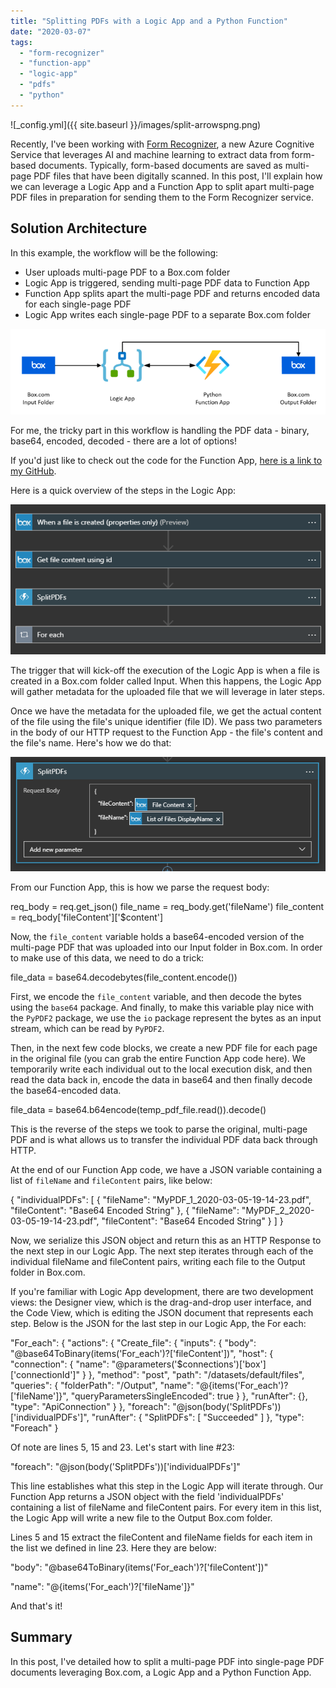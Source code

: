 ```yaml
---
title: "Splitting PDFs with a Logic App and a Python Function"
date: "2020-03-07"
tags: 
  - "form-recognizer"
  - "function-app"
  - "logic-app"
  - "pdfs"
  - "python"
---
```


![_config.yml]({{ site.baseurl }}/images/split-arrowspng.png)

Recently, I've been working with [Form Recognizer](https://docs.microsoft.com/en-us/azure/cognitive-services/form-recognizer/overview), a new Azure Cognitive Service that leverages AI and machine learning to extract data from form-based documents. Typically, form-based documents are saved as multi-page PDF files that have been digitally scanned. In this post, I'll explain how we can leverage a Logic App and a Function App to split apart multi-page PDF files in preparation for sending them to the Form Recognizer service.

## Solution Architecture

In this example, the workflow will be the following:

- User uploads multi-page PDF to a Box.com folder
- Logic App is triggered, sending multi-page PDF data to Function App
- Function App splits apart the multi-page PDF and returns encoded data for each single-page PDF
- Logic App writes each single-page PDF to a separate Box.com folder

![](images/architecture.png)

For me, the tricky part in this workflow is handling the PDF data - binary, base64, encoded, decoded - there are a lot of options!

If you'd just like to check out the code for the Function App, [here is a link to my GitHub](https://github.com/stevedem/splitpdfs).

Here is a quick overview of the steps in the Logic App:

![](images/logic-app.png)

The trigger that will kick-off the execution of the Logic App is when a file is created in a Box.com folder called Input. When this happens, the Logic App will gather metadata for the uploaded file that we will leverage in later steps.

Once we have the metadata for the uploaded file, we get the actual content of the file using the file's unique identifier (file ID). We pass two parameters in the body of our HTTP request to the Function App - the file's content and the file's name. Here's how we do that:

![](images/func-app.png)

From our Function App, this is how we parse the request body:

req\_body = req.get\_json()
file\_name = req\_body.get('fileName')
file\_content = req\_body\['fileContent'\]\['$content'\]

Now, the `file_content` variable holds a base64-encoded version of the multi-page PDF that was uploaded into our Input folder in Box.com. In order to make use of this data, we need to do a trick:

file\_data = base64.decodebytes(file\_content.encode())

First, we encode the `file_content` variable, and then decode the bytes using the `base64` package. And finally, to make this variable play nice with the `PyPDF2` package, we use the `io` package represent the bytes as an input stream, which can be read by `PyPDF2`.

Then, in the next few code blocks, we create a new PDF file for each page in the original file (you can grab the entire Function App code here). We temporarily write each individual out to the local execution disk, and then read the data back in, encode the data in base64 and then finally decode the base64-encoded data.

file\_data = base64.b64encode(temp\_pdf\_file.read()).decode()

This is the reverse of the steps we took to parse the original, multi-page PDF and is what allows us to transfer the individual PDF data back through HTTP.

At the end of our Function App code, we have a JSON variable containing a list of `fileName` and `fileContent` pairs, like below:

{
  "individualPDFs": \[
    {
      "fileName": "MyPDF\_1\_2020-03-05-19-14-23.pdf",
      "fileContent": "Base64 Encoded String"
    },
    {
      "fileName": "MyPDF\_2\_2020-03-05-19-14-23.pdf",
      "fileContent": "Base64 Encoded String"
    }
  \]
}

Now, we serialize this JSON object and return this as an HTTP Response to the next step in our Logic App. The next step iterates through each of the individual fileName and fileContent pairs, writing each file to the Output folder in Box.com.

If you're familiar with Logic App development, there are two development views: the Designer view, which is the drag-and-drop user interface, and the Code View, which is editing the JSON document that represents each step. Below is the JSON for the last step in our Logic App, the For each:

"For\_each": {
                "actions": {
                    "Create\_file": {
                        "inputs": {
                            "body": "@base64ToBinary(items('For\_each')?\['fileContent'\])",
                            "host": {
                                "connection": {
                                    "name": "@parameters('$connections')\['box'\]\['connectionId'\]"
                                }
                            },
                            "method": "post",
                            "path": "/datasets/default/files",
                            "queries": {
                                "folderPath": "/Output",
                                "name": "@{items('For\_each')?\['fileName'\]}",
                                "queryParametersSingleEncoded": true
                            }
                        },
                        "runAfter": {},
                        "type": "ApiConnection"
                    }
                },
                "foreach": "@json(body('SplitPDFs'))\['individualPDFs'\]",
                "runAfter": {
                    "SplitPDFs": \[
                        "Succeeded"
                    \]
                },
                "type": "Foreach"
            }

Of note are lines 5, 15 and 23. Let's start with line #23:

"foreach": "@json(body('SplitPDFs'))\['individualPDFs'\]"

This line establishes what this step in the Logic App will iterate through. Our Function App returns a JSON object with the field 'individualPDFs' containing a list of fileName and fileContent pairs. For every item in this list, the Logic App will write a new file to the Output Box.com folder.

Lines 5 and 15 extract the fileContent and fileName fields for each item in the list we defined in line 23. Here they are below:

"body": "@base64ToBinary(items('For\_each')?\['fileContent'\])"

"name": "@{items('For\_each')?\['fileName'\]}"

And that's it!

## Summary

In this post, I've detailed how to split a multi-page PDF into single-page PDF documents leveraging Box.com, a Logic App and a Python Function App.
